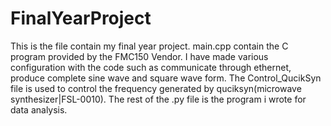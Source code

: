 # FinalYearProject
This is the file contain my final year project. main.cpp contain the C program provided by the FMC150 Vendor. I have made various configuration with the code such as communicate through ethernet, produce complete sine wave and square wave form.
The Control_QucikSyn file is used to control the frequency generated by quciksyn(microwave synthesizer|FSL-0010).
The rest of the .py file is the program i wrote for data analysis.
